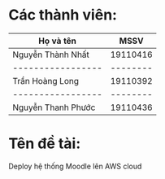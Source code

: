 # Các thành viên:

|Họ và tên|MSSV|
|-----------------|--------|
|Nguyễn Thành Nhất|19110416|
|-----------------|--------|
|Trần Hoàng Long|19110392|
|-----------------|--------|
|Nguyễn Thanh Phước|19110436|

# Tên đề tài: 
Deploy hệ thống Moodle lên AWS cloud
